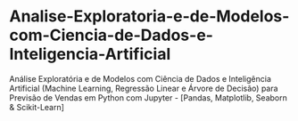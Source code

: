 # Analise-Exploratoria-e-de-Modelos-com-Ciencia-de-Dados-e-Inteligencia-Artificial
Análise Exploratória e de Modelos com Ciência de Dados e Inteligência Artificial (Machine Learning, Regressão Linear e Árvore de Decisão) para Previsão de Vendas em Python com Jupyter - [Pandas, Matplotlib, Seaborn & Scikit-Learn]
